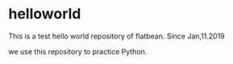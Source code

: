 # helloworld
This is a test hello world repository of flatbean. Since Jan,11.2019

we use this repository to practice Python.
